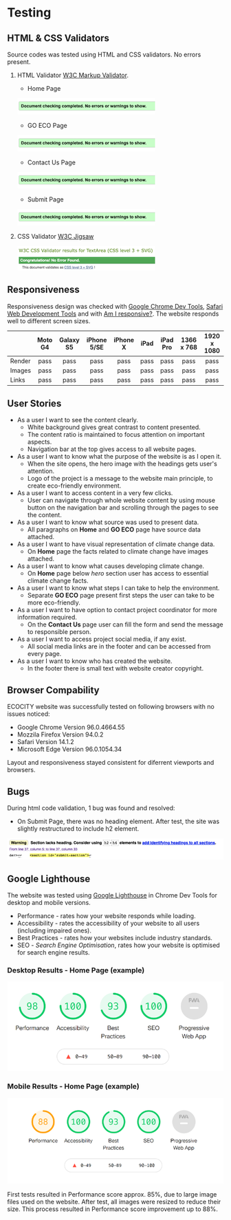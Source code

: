 # Testing
## HTML & CSS Validators
Source codes was tested using HTML and CSS validators. No errors present.
1. HTML Validator [W3C Markup Validator](https://validator.w3.org/).
   - Home Page
  
    ![HTML Validator](assets/images/testing/html-validator.png)

   - GO ECO Page

    ![HTML Validator](assets/images/testing/html-validator.png)

   - Contact Us Page

    ![HTML Validator](assets/images/testing/html-validator.png)

   - Submit Page

    ![HTML Validator](assets/images/testing/html-validator.png)

2. CSS Validator [W3C Jigsaw](https://jigsaw.w3.org/css-validator/)

    ![CSS Validator](assets/images/testing/jigsaw-css-validator.png)

## Responsiveness
Responsiveness design was checked with [Google Chrome Dev Tools](https://developer.chrome.com/), [Safari Web Development Tools](https://developer.apple.com/safari/tools/) and with [Am I responsive?](http://ami.responsivedesign.is/). The website responds well to different screen sizes.

|        | Moto G4 | Galaxy S5 | iPhone 5/SE | iPhone X | iPad | iPad Pro | 1366 x 768 | 1920 x 1080 |
|--------|:-------:|:---------:|:-----------:|:--------:|:----:|:--------:|:----------:|:-----------:|
| Render |   pass  |    pass   |     pass    |   pass   | pass |   pass   |    pass    |     pass    |
| Images |   pass  |    pass   |     pass    |   pass   | pass |   pass   |    pass    |     pass    |
|  Links |   pass  |    pass   |     pass    |   pass   | pass |   pass   |    pass    |     pass    |

## User Stories
- As a user I want to see the content clearly.
  - White background gives great contrast to content presented.
  - The content ratio is maintained to focus attention on important aspects.
  - Navigation bar at the top gives access to all website pages.
- As a user I want to know what the purpose of the website is as I open it.
  - When the site opens, the hero image with the headings gets user's attention.
  - Logo of the project is a message to the website main principle, to create eco-friendly environment.
- As a user I want to access content in a very few clicks.
  - User can navigate through whole website content by using mouse button on the navigation bar and scrolling through the pages to see the content.
- As a user I want to know what source was used to present data.
  - All paragraphs on **Home** and **GO ECO** page have source data attached.
- As a user I want to have visual representation of climate change data.
  - On **Home** page the facts related to climate change have images attached.
- As a user I want to know what causes developing climate change.
  - On **Home** page below *hero* section user has access to essential climate change facts.
- As a user I want to know what steps I can take to help the environment.
  - Separate **GO ECO** page present first steps the user can take to be more eco-friendly.
- As a user I want to have option to contact project coordinator for more information required.
  - On the **Contact Us** page user can fill the form and send the message to responsible person.
- As a user I want to access project social media, if any exist.
  - All social media links are in the footer and can be accessed from every page.
- As a user I want to know who has created the website.
  - In the footer there is small text with website creator copyright.

## Browser Compability
ECOCITY website was successfully tested on following browsers with no issues noticed:
- Google Chrome Version 96.0.4664.55
- Mozzila Firefox Version 94.0.2
- Safari Version 14.1.2
- Microsoft Edge Version 96.0.1054.34

Layout and responsiveness stayed consistent for diferrent viewports and browsers.

## Bugs
During html code validation, 1 bug was found and resolved:
   - On Submit Page, there was no heading element. After test, the site was slightly restructured to include h2 element.
    
![Submit Page Bug](assets/images/testing/submit-page-bug.png)

## Google Lighthouse

The website was tested using [Google Lighthouse](https://developers.google.com/web/tools/lighthouse) in Chrome Dev Tools for desktop and mobile versions.

- Performance - rates how your website responds while loading.
- Accessibility - rates the accessibility of your website to all users (including impaired ones).
- Best Practices - rates how your websites include industry standards.
- SEO - *Search Engine Optimisation*, rates how your website is optimised for search engine results.

### Desktop Results - Home Page (example)

![Lighthouse Desktop](assets/images/testing/lighthouse-desktop.png)

### Mobile Results - Home Page (example)

![Lighthouse Mobile](assets/images/testing/lighthouse-mobile.png)

First tests resulted in Performance score approx. 85%, due to large image files used on the website. After test, all images were resized to reduce their size. This process resulted in Performance score improvement up to 88%.
